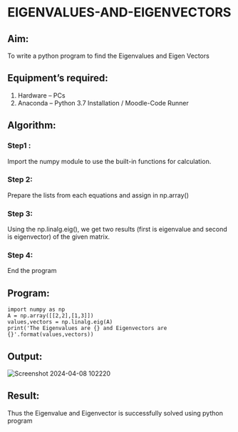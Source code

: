 # EIGENVALUES-AND-EIGENVECTORS
## Aim:
To write a python program to find the Eigenvalues and Eigen Vectors
## Equipment’s required:
1. 	Hardware – PCs
2. 	Anaconda – Python 3.7 Installation / Moodle-Code Runner
## Algorithm:
### Step1 : 
Import the numpy module to use the built-in functions for calculation.
### Step 2: 
Prepare the lists from each equations and assign in np.array()
### Step 3: 
Using the np.linalg.eig(),  we get two results (first is eigenvalue and second is eigenvector) of the given matrix.
### Step 4: 
End the program
## Program:
```
import numpy as np
A = np.array([[2,2],[1,3]])
values,vectors = np.linalg.eig(A)
print('The Eigenvalues are {} and Eigenvectors are {}'.format(values,vectors))
```
## Output:
![Screenshot 2024-04-08 102220](https://github.com/Yazhinielangovan/EIGENVALUES-AND-EIGENVECTORS/assets/155508323/cfb6d209-eac4-4f3b-9f86-98969787c9a1)

## Result:
Thus the Eigenvalue and Eigenvector is successfully solved using python program
